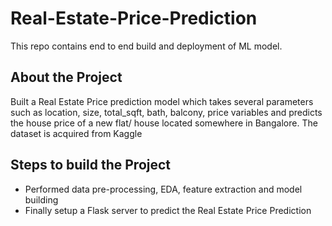 # Real-Estate-Price-Prediction
This repo contains end to end build and deployment of ML model.

## About the Project
Built a Real Estate Price prediction model which takes several parameters such as  location, size, total_sqft, bath, balcony, price variables and predicts the house price of a new flat/ house located somewhere in Bangalore.
The dataset is acquired from Kaggle

## Steps to build the Project
- Performed data pre-processing, EDA, feature extraction and model building
- Finally setup a Flask server to predict the Real Estate Price Prediction

